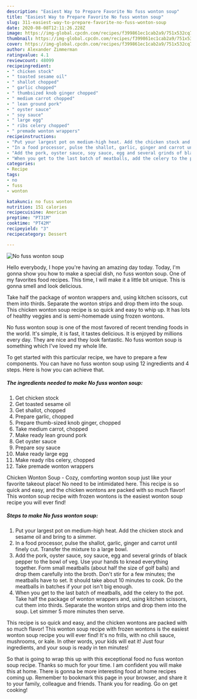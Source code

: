 ```yaml
---
description: "Easiest Way to Prepare Favorite No fuss wonton soup"
title: "Easiest Way to Prepare Favorite No fuss wonton soup"
slug: 311-easiest-way-to-prepare-favorite-no-fuss-wonton-soup
date: 2020-08-08T12:11:26.228Z
image: https://img-global.cpcdn.com/recipes/f399861ec1cab2a9/751x532cq70/no-fuss-wonton-soup-recipe-main-photo.jpg
thumbnail: https://img-global.cpcdn.com/recipes/f399861ec1cab2a9/751x532cq70/no-fuss-wonton-soup-recipe-main-photo.jpg
cover: https://img-global.cpcdn.com/recipes/f399861ec1cab2a9/751x532cq70/no-fuss-wonton-soup-recipe-main-photo.jpg
author: Alexander Zimmerman
ratingvalue: 4.1
reviewcount: 48099
recipeingredient:
- " chicken stock"
- " toasted sesame oil"
- " shallot chopped"
- " garlic chopped"
- " thumbsized knob ginger chopped"
- " medium carrot chopped"
- " lean ground pork"
- " oyster sauce"
- " soy sauce"
- " large egg"
- " ribs celery chopped"
- " premade wonton wrappers"
recipeinstructions:
- "Put your largest pot on medium-high heat. Add the chicken stock and sesame oil and bring to a simmer."
- "In a food processor, pulse the shallot, garlic, ginger and carrot until finely cut. Transfer the mixture to a large bowl."
- "Add the pork, oyster sauce, soy sauce, egg and several grinds of black pepper to the bowl of veg. Use your hands to knead everything together. Form small meatballs (about half the size of golf balls) and drop them carefully into the broth. Don&#39;t stir for a few minutes; the meatballs have to set. It should take about 10 minutes to cook. Do the meatballs in batches if your pot isn&#39;t big enough."
- "When you get to the last batch of meatballs, add the celery to the pot. Take half the package of wonton wrappers and, using kitchen scissors, cut them into thirds. Separate the wonton strips and drop them into the soup. Let simmer 5 more minutes then serve."
categories:
- Recipe
tags:
- no
- fuss
- wonton

katakunci: no fuss wonton 
nutrition: 151 calories
recipecuisine: American
preptime: "PT31M"
cooktime: "PT42M"
recipeyield: "3"
recipecategory: Dessert

---
```



![No fuss wonton soup](https://img-global.cpcdn.com/recipes/f399861ec1cab2a9/751x532cq70/no-fuss-wonton-soup-recipe-main-photo.jpg)

Hello everybody, I hope you're having an amazing day today. Today, I'm gonna show you how to make a special dish, no fuss wonton soup. One of my favorites food recipes. This time, I will make it a little bit unique. This is gonna smell and look delicious.

Take half the package of wonton wrappers and, using kitchen scissors, cut them into thirds. Separate the wonton strips and drop them into the soup. This chicken wonton soup recipe is so quick and easy to whip up. It has lots of healthy veggies and is semi-homemade using frozen wontons.

No fuss wonton soup is one of the most favored of recent trending foods in the world. It's simple, it is fast, it tastes delicious. It is enjoyed by millions every day. They are nice and they look fantastic. No fuss wonton soup is something which I've loved my whole life.


To get started with this particular recipe, we have to prepare a few components. You can have no fuss wonton soup using 12 ingredients and 4 steps. Here is how you can achieve that.

<!--inarticleads1-->

##### The ingredients needed to make No fuss wonton soup:

1. Get  chicken stock
1. Get  toasted sesame oil
1. Get  shallot, chopped
1. Prepare  garlic, chopped
1. Prepare  thumb-sized knob ginger, chopped
1. Take  medium carrot, chopped
1. Make ready  lean ground pork
1. Get  oyster sauce
1. Prepare  soy sauce
1. Make ready  large egg
1. Make ready  ribs celery, chopped
1. Take  premade wonton wrappers


Chicken Wonton Soup - Cozy, comforting wonton soup just like your favorite takeout place! No need to be intimidated here. This recipe is so quick and easy, and the chicken wontons are packed with so much flavor! This wonton soup recipe with frozen wontons is the easiest wonton soup recipe you will ever find! 

<!--inarticleads2-->

##### Steps to make No fuss wonton soup:

1. Put your largest pot on medium-high heat. Add the chicken stock and sesame oil and bring to a simmer.
1. In a food processor, pulse the shallot, garlic, ginger and carrot until finely cut. Transfer the mixture to a large bowl.
1. Add the pork, oyster sauce, soy sauce, egg and several grinds of black pepper to the bowl of veg. Use your hands to knead everything together. Form small meatballs (about half the size of golf balls) and drop them carefully into the broth. Don&#39;t stir for a few minutes; the meatballs have to set. It should take about 10 minutes to cook. Do the meatballs in batches if your pot isn&#39;t big enough.
1. When you get to the last batch of meatballs, add the celery to the pot. Take half the package of wonton wrappers and, using kitchen scissors, cut them into thirds. Separate the wonton strips and drop them into the soup. Let simmer 5 more minutes then serve.


This recipe is so quick and easy, and the chicken wontons are packed with so much flavor! This wonton soup recipe with frozen wontons is the easiest wonton soup recipe you will ever find! It&#39;s no frills, with no chili sauce, mushrooms, or kale. In other words, your kids will eat it! Just four ingredients, and your soup is ready in ten minutes! 

So that is going to wrap this up with this exceptional food no fuss wonton soup recipe. Thanks so much for your time. I am confident you will make this at home. There is gonna be more interesting food at home recipes coming up. Remember to bookmark this page in your browser, and share it to your family, colleague and friends. Thank you for reading. Go on get cooking!

